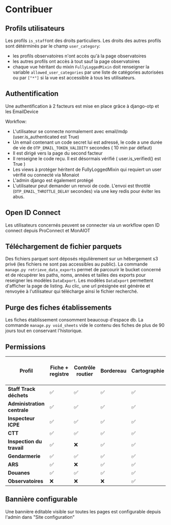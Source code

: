 # Contribuer

## Profils utilisateurs

Les profils `is_staff`ont des droits particuliers.
Les droits des autres profils sont détérminés par le champ `user_category`:

- les profils observatoires n'ont accès qu'à la page observatoires
- les autres profils ont accès à tout sauf la page observatoires
- chaque vue héritant du mixin `FullyLoggedMixin` doit renseigner la variable `allowed_user_categories` par une liste de
  catégories autorisées ou par
  `["*"]` si la vue est accessible à tous les utilisateurs.

## Authentification

Une authentification à 2 facteurs est mise en place grâce à django-otp et les EmailDevice

Workflow:

- L'utilisateur se connecte normalement avec email/mdp (user.is_authenticated est True)
- Un email contenant un code secret lui est adressé, le code a une durée de vie de `OTP_EMAIL_TOKEN_VALIDITY` secondes (
  10 min par défaut)
- Il est dirigé vers la page du second facteur
- Il renseigne le code reçu. Il est désormais vérifié ( user.is_verified() est True )
- Les views à protéger héritent de FullyLoggedMixin qui requiert un user vérifié ou connecté via Monaiot
- L'admin django est également protégé
- L'utilisateur peut demander un renvoi de code. L'envoi est throttlé (`OTP_EMAIL_THROTTLE_DELAY` secondes) via une key
  redis pour éviter les abus.

## Open ID Connect

Les utilisateurs concernés peuvent se connecter via un workflow open ID connect depuis ProConnect et MonAIOT

## Téléchargement de fichier parquets

Des fichiers parquet sont déposés régulièrement sur un hébergement s3 privé (les fichiers ne sont pas accessibles au
public).
La commande `manage.py retrieve_data_exports` permet de parcourir le bucket concerné et de récupérer les paths, noms,
années
et tailles des exports pour reseigner les modèles `DataExport`. Les modèles `DataExport`
permettent d'afficher la page de listing.
Au clic, une url présignée est générée et renvoyée à l'utilisateur qui télécharge ainsi le fichier recherché.

## Purge des fiches établissements

Les fiches établissement consomment beaucoup d'espace db. La commande `manage.py void_sheets` vide le contenu des fiches
de plus de 90
jours tout en conservant l'historique.

## Permissions

| Profil                      | Fiche + registre | Contrôle routier | Bordereau | Cartographie | Obesrvatoires | 🆕 Cartographie des exutoires | Accès admin |
|-----------------------------|------------------|------------------|-----------|--------------|---------------|-------------------------------|-------------|
| **Staff Track déchets**     | ✅                | ✅                | ✅         | ✅            | ✅             | ✅                             | ✅           |
| **Administration centrale** | ✅                | ✅                | ✅         | ✅            | ✅             | ✅                             | ❌           |
| **Inspecteur ICPE**         | ✅                | ✅                | ✅         | ✅            | ❌             | ✅                             | ❌           |
| **CTT**                     | ✅                | ✅                | ✅         | ✅            | ❌             | ❌                             | ❌           |
| **Inspection du travail**   | ✅                | ❌                | ✅         | ✅            | ❌             | ❌                             | ❌           |
| **Gendarmerie**             | ✅                | ✅                | ✅         | ✅            | ❌             | ✅                             | ❌           |
| **ARS**                     | ✅                | ❌                | ✅         | ✅            | ❌             | ❌                             | ❌           |
| **Douanes**                 | ✅                | ✅                | ✅         | ✅            | ❌             | ❌                             | ❌           |
| **Observatoires**           | ❌                | ❌                | ❌         | ✅            | ✅             | ❌                             | ❌           |

## Bannière configurable

Une bannière éditable visible sur toutes les pages est configurable depuis l'admin dans "Site configuration"


